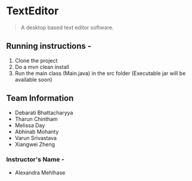 # TextEditor
> A desktop based text editor software. 


## Running instructions - 
1. Clone the project
2. Do a mvn clean install
3. Run the main class (Main.java) in the src folder (Executable jar will be available soon)

## Team Information
* Debarati Bhattacharyya
* Tharun Chintham
* Melissa Day
* Abhinab Mohanty
* Varun Srivastava
* Xiangwei Zheng

### Instructor's Name - 
* Alexandra Mehlhase
